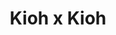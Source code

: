 --- 
title: "Kioh x Kioh"
publishdate: "2019-6-24T16:48:46+02:00"
src: "https://365manga.net/manga/kioh-x-kioh"
image: "https://data.365manga.net/images/thumbnails/15954-kioh-x-kioh.jpg"
description: "Special Oneshot from Comic Gene. What will Kioh do when he meets his alter ego from another dimension?! And what's this... it's a girl?!"
---